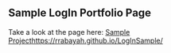 ## Sample LogIn Portfolio Page

Take a look at the page here: [Sample Project](https://rrabayah.github.io/LogInSample/)https://rrabayah.github.io/LogInSample/
